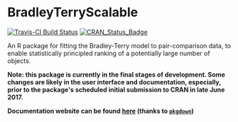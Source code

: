 
<!-- README.md is generated from README.Rmd. Please edit that file -->
BradleyTerryScalable
====================

[![Travis-CI Build Status](https://travis-ci.org/EllaKaye/BradleyTerryScalable.svg?branch=master)](https://travis-ci.org/EllaKaye/BradleyTerryScalable) [![CRAN\_Status\_Badge](http://www.r-pkg.org/badges/version/BradleyTerryScalable)](https://cran.r-project.org/package=BradleyTerryScalable)

An R package for fitting the Bradley-Terry model to pair-comparison data, to enable statistically principled ranking of a potentially large number of objects.

**Note: this package is currently in the final stages of development. Some changes are likely in the user interface and documentation, especially, prior to the package's scheduled initial submission to CRAN in late June 2017.**

**Documentation website can be found [here](https://ellakaye.github.io/BradleyTerryScalable/) (thanks to [`pkgdown`](https://github.com/hadley/pkgdown))**
